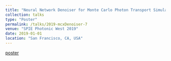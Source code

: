 ```yaml
---
title: "Neural Network Denoiser for Monte Carlo Photon Transport Simulations"
collection: talks
type: "Poster"
permalink: /talks/2019-mcxDenoiser-7
venue: "SPIE Photonic West 2019"
date: 2019-01-01
location: "San Francisco, CA, USA"
---
```

[poster](https://leimingyu.github.io/files/posters/PW19_NN_Denoising.pdf)
